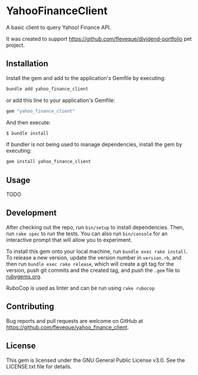 # YahooFinanceClient

A basic client to query Yahoo! Finance API.

It was created to support https://github.com/fleveque/dividend-portfolio pet project.

## Installation

Install the gem and add to the application's Gemfile by executing:

```bash
bundle add yahoo_finance_client
```

or add this line to your application's Gemfile:
```bash
gem "yahoo_finance_client"
```

And then execute:
```bash
$ bundle install
```

If bundler is not being used to manage dependencies, install the gem by executing:

```bash
gem install yahoo_finance_client
```

## Usage

TODO

## Development

After checking out the repo, run `bin/setup` to install dependencies. Then, run `rake spec` to run the tests. You can also run `bin/console` for an interactive prompt that will allow you to experiment.

To install this gem onto your local machine, run `bundle exec rake install`. To release a new version, update the version number in `version.rb`, and then run `bundle exec rake release`, which will create a git tag for the version, push git commits and the created tag, and push the `.gem` file to [rubygems.org](https://rubygems.org).

RuboCop is used as linter and can be run using `rake rubocop`

## Contributing

Bug reports and pull requests are welcome on GitHub at https://github.com/fleveque/yahoo_finance_client.

## License

This gem is licensed under the GNU General Public License v3.0. See the LICENSE.txt file for details.
